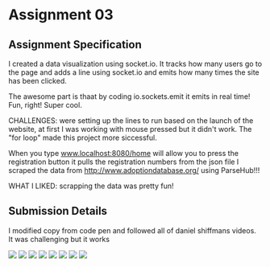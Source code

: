 # Assignment 03

## Assignment Specification
I created a data visualization using socket.io. It tracks how many users go to the page and adds a line using socket.io and emits how many times the site has been clicked. 

The awesome part is thaat by coding io.sockets.emit it emits in real time! Fun, right! Super cool.

CHALLENGES: were setting up the lines to run based on the launch of the website, at first I was working with mouse pressed but it didn't work. The "for loop" made this project more siccessful.  

When you type www.localhost:8080/home will allow you to press the registration button it pulls the registration numbers from the json file I scraped the data from http://www.adoptiondatabase.org/ using ParseHub!!!

WHAT I LIKED: scrapping the data was pretty fun!

## Submission Details
I modified copy from code pen and followed all of daniel shiffmans videos. It was challenging but it works 


<img src="ms_two-master/img/imga.png">

<img src="img/imgb.png">

<img src="img/imgc.png">

<img src="img/imgd.png">

<img src="img/imge.png">

<img src="img/imgf.png">

<img src="img/imgg.png">

<img src="img/imgh.png">



